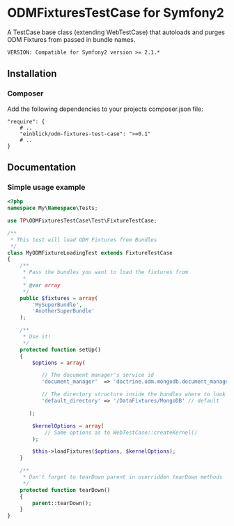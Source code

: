 # ODMFixturesTestCase for Symfony2

A TestCase base class (extending WebTestCase) that autoloads and purges ODM Fixtures from passed in bundle names.

    VERSION: Compatible for Symfony2 version >= 2.1.*


## Installation

### Composer

Add the following dependencies to your projects composer.json file:

    "require": {
        # ..
        "einblick/odm-fixtures-test-case": ">=0.1"
        # ..
    }

## Documentation

### Simple usage example

```php
<?php
namespace My\Namespace\Tests;

use TP\ODMFixturesTestCase\Test\FixtureTestCase;

/**
 * This test will load ODM Fixtures from Bundles
 */
class MyODMFixtureLoadingTest extends FixtureTestCase
{
    /**
     * Pass the bundles you want to load the fixtures from
     *
     * @var array
     */
    public $fixtures = array(
        'MySuperBundle',
        'AnotherSuperBundle'
    );

    /**
     * Use it!
     */
    protected function setUp()
    {
        $options = array(

           // The document manager's service id
           'document_manager'  => 'doctrine.odm.mongodb.document_manager', // default

           // The directory structure inside the bundles where to look for Fixtures
           'default_directory' => '/DataFixtures/MongoDB' // default

       );

        $kernelOptions = array(
            // Same options as to WebTestCase::createKernel()
        );

        $this->loadFixtures($options, $kernelOptions);
    }

    /**
     * Don't forget to tearDown parent in overridden tearDown methods
     */
    protected function tearDown()
    {
        parent::tearDown();
    }
}
```
